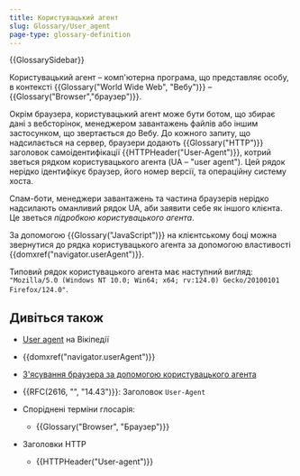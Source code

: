 ```yaml
---
title: Користувацький агент
slug: Glossary/User_agent
page-type: glossary-definition
---
```


{{GlossarySidebar}}

Користувацький агент – комп'ютерна програма, що представляє особу, в контексті {{Glossary("World Wide Web", "Вебу")}} – {{Glossary("Browser","браузер")}}.

Окрім браузера, користувацький агент може бути ботом, що збирає дані з вебсторінок, менеджером завантажень файлів або іншим застосунком, що звертається до Вебу. До кожного запиту, що надсилається на сервер, браузери додають {{Glossary("HTTP")}} заголовок самоідентифікації {{HTTPHeader("User-Agent")}}, котрий зветься рядком користувацького агента (UA – "user agent"). Цей рядок нерідко ідентифікує браузер, його номер версії, та операційну систему хоста.

Спам-боти, менеджери завантажень та частина браузерів нерідко надсилають оманливий рядок UA, аби заявити себе як іншого клієнта. Це зветься _підробкою користувацького агента_.

За допомогою {{Glossary("JavaScript")}} на клієнтському боці можна звернутися до рядка користувацького агента за допомогою властивості {{domxref("navigator.userAgent")}}.

Типовий рядок користувацького агента має наступний вигляд: `"Mozilla/5.0 (Windows NT 10.0; Win64; x64; rv:124.0) Gecko/20100101 Firefox/124.0"`.

## Дивіться також

- [User agent](https://uk.wikipedia.org/wiki/User_agent) на Вікіпедії
- {{domxref("navigator.userAgent")}}
- [З'ясування браузера за допомогою користувацького агента](/uk/docs/Web/HTTP/Browser_detection_using_the_user_agent)
- {{RFC(2616, "", "14.43")}}: Заголовок `User-Agent`
- Споріднені терміни глосарія:
  - {{Glossary("Browser", "Браузер")}}
- Заголовки HTTP

  - {{HTTPHeader("User-agent")}}
